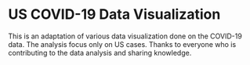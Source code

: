 # US COVID-19 Data Visualization
 This is an adaptation of various data visualization done on the COVID-19 data. The analysis focus only on US cases. Thanks to everyone who is contributing to the data analysis and sharing knowledge. 
